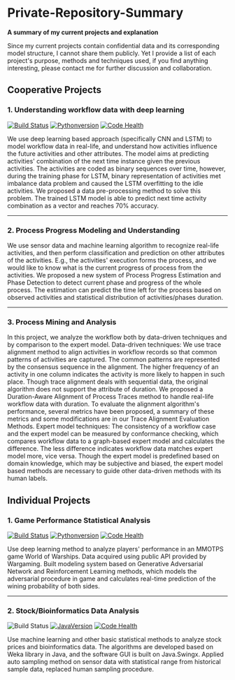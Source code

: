 # Private-Repository-Summary

**A summary of my current projects and explanation**

Since my current projects contain confidential data and its corresponding model structure, I cannot share them publicly. Yet I provide a list of each project's purpose, methods and techniques used, if you find anything interesting, please contact me for further discussion and collaboration.

## Cooperative Projects
### 1. Understanding workflow data with deep learning 
[![Build Status](https://travis-ci.com/WilliamOnVoyage/ActivityPrediction_TF.svg?token=mAvX7VnJxpyB9MUv3mSv&branch=master)](https://travis-ci.com/WilliamOnVoyage/ActivityPrediction_TF) [![Pythonversion](https://img.shields.io/badge/winpython-3.5.2-blue.svg)](https://sourceforge.net/projects/winpython/files/WinPython_3.5/3.5.2.3/) [![Code Health](https://landscape.io/github/WilliamOnVoyage/ActivityPrediction_TF/master/landscape.svg?style=flat&badge_auth_token=d93c6fcebdf2479295bb05dc33fe44c3)](https://landscape.io/github/WilliamOnVoyage/ActivityPrediction_TF/master)

We use deep learning based approach (specifically CNN and LSTM) to model workflow data in real-life, and understand how activities influence the future activities and other attributes.
The model aims at predicting activities' combination of the next time instance given the previous activities. The activities are coded as binary sequences over time, however, during the training phase for LSTM, binary representation of activities met imbalance data problem and caused the LSTM overfitting to the idle activities. We proposed a data pre-processing method to solve this problem.
The trained LSTM model is able to predict next time activity combination as a vector and reaches 70% accuracy.

--------------------------

### 2. Process Progress Modeling and Understanding

We use sensor data and machine learning algorithm to recognize real-life activities, and then perform classification and prediction on other attributes of the activities. E.g., the activities' execution forms the process, and we would like to know what is the current progress of process from the activities. We proposed a new system of Process Progress Estimation and Phase Detection to detect current phase and progress of the whole process. The estimation can predict the time left for the process based on observed activities and statistical distribution of activities/phases duration.

---------------------------
### 3. Process Mining and Analysis

In this project, we analyze the workflow both by data-driven techniques and by comparison to the expert model. 
Data-driven techniques: We use trace alignment method to align activities in workflow records so that common patterns of activities are captured. The common patterns are represented by the consensus sequence in the alignment. The higher frequency of an activity in one column indicates the activity is more likely to happen in such place. Though trace alignment deals with sequential data, the original algorithm does not support the attribute of duration. We proposed a Duration-Aware Alignment of Process Traces method to handle real-life workflow data with duration. To evaluate the alignment algorithm's performance, several metrics have been proposed, a summary of these metrics and some modifications are in our Trace Alignment Evaluation Methods.
Expert model techniques: The consistency of a workflow case and the expert model can be measured by conformance checking, which compares workflow data to a graph-based expert model and calculates the difference. The less difference indicates workflow data matches expert model more, vice versa. Though the expert model is predefined based on domain knowledge, which may be subjective and biased, the expert model based methods are necessary to guide other data-driven methods with its human labels.

## Individual Projects
### 1. Game Performance Statistical Analysis  
[![Build Status](https://travis-ci.com/WilliamOnVoyage/WOWS_stats.svg?token=mAvX7VnJxpyB9MUv3mSv&branch=master)](https://travis-ci.com/WilliamOnVoyage/WOWS_stats) [![Pythonversion](https://img.shields.io/badge/winpython-3.5.2-blue.svg)](https://sourceforge.net/projects/winpython/files/WinPython_3.5/3.5.2.3/) [![Code Health](https://landscape.io/github/WilliamOnVoyage/WOWS_stats/master/landscape.svg?style=flat&badge_auth_token=d93c6fcebdf2479295bb05dc33fe44c3)](https://landscape.io/github/WilliamOnVoyage/WOWS_stats/master)

Use deep learning method to analyze players' performance in an MMOTPS game World of Warships. Data acquired using public API provided by Wargaming. Built modeling system based on Generative Adversarial Network and Reinforcement Learning methods, which models the adversarial procedure in game and calculates real-time prediction of the wining probability of both sides.

---------------------------

### 2. Stock/Bioinformatics Data Analysis  
![Build Status](https://travis-ci.com/WilliamOnVoyage/XDBIO_Master.svg?token=mAvX7VnJxpyB9MUv3mSv&branch=master) [![JavaVersion](https://img.shields.io/badge/java-8.0-blue.svg)](http://www.oracle.com/technetwork/java/javase/downloads/jdk8-downloads-2133151.html) [![Code Health](https://landscape.io/github/WilliamOnVoyage/XDBIO_Master/master/landscape.svg?style=flat&badge_auth_token=d93c6fcebdf2479295bb05dc33fe44c3)](https://landscape.io/github/WilliamOnVoyage/XDBIO_Master/master)

Use machine learning and other basic statistical methods to analyze stock prices and bioinformatics data. The algorithms are developed based on Weka library in Java, and the software GUI is built on Java.Swingx.
Applied auto sampling method on sensor data with statistical range from historical sample data, replaced human sampling procedure.
